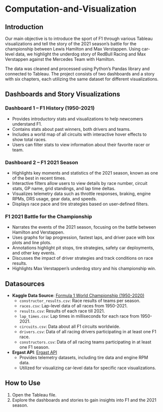 # Computation-and-Visualization

## Introduction
Our main objective is to introduce the sport of F1 through various Tableau visualizations and tell the story of the 2021 season’s battle for the championship between Lewis Hamilton and Max Verstappen. Using car-level data, we highlight the underdog story of RedBull Racing and Max Verstappen against the Mercedes Team with Hamilton.

The data was cleaned and processed using Python’s Pandas library and connected to Tableau. The project consists of two dashboards and a story with six chapters, each utilizing the same dataset for different visualizations.

## Dashboards and Story Visualizations

### Dashboard 1 – F1 History (1950-2021)
- Provides introductory stats and visualizations to help newcomers understand F1.
- Contains stats about past winners, both drivers and teams.
- Includes a world map of all circuits with interactive hover effects to show total races.
- Users can filter stats to view information about their favorite racer or team.

### Dashboard 2 – F1 2021 Season
- Highlights key moments and statistics of the 2021 season, known as one of the best in recent times.
- Interactive filters allow users to view details by race number, circuit stats, GP name, grid standings, and lap time deltas.
- Visualizes telemetry data such as throttle responses, braking, engine RPMs, DRS usage, gear data, and speeds.
- Displays race pace and tire strategies based on user-defined filters.

### F1 2021 Battle for the Championship
- Narrates the events of the 2021 season, focusing on the battle between Hamilton and Verstappen.
- Uses graphs for lap progression, fastest laps, and driver pace with box plots and line plots.
- Annotations highlight pit stops, tire strategies, safety car deployments, and other key events.
- Discusses the impact of driver strategies and track conditions on race results.
- Highlights Max Verstappen’s underdog story and his championship win.

## Datasources
- **Kaggle Data Source**: [Formula 1 World Championship (1950-2020)](https://www.kaggle.com/datasets/rohanrao/formula-1-world-championship-1950-2020)
  - `constructor_results.csv`: Race results of teams per season.
  - `races.csv`: Lap-level data of all races from 1950-2021.
  - `results.csv`: Results of each race till 2021.
  - `lap_times.csv`: Lap times in milliseconds for each race from 1950-2021.
  - `circuits.csv`: Data about all F1 circuits worldwide.
  - `drivers.csv`: Data of all racing drivers participating in at least one F1 race.
  - `constructors.csv`: Data of all racing teams participating in at least one F1 season.
- **Ergast API**: [Ergast API](http://ergast.com/)
  - Provides telemetry datasets, including tire data and engine RPM data.
  - Utilized for visualizing car-level data for specific race visualizations.

## How to Use
1. Open the Tableau file.
2. Explore the dashboards and stories to gain insights into F1 and the 2021 season.
